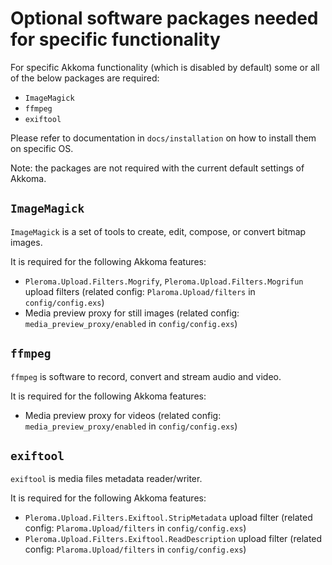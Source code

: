 # Optional software packages needed for specific functionality

For specific Akkoma functionality (which is disabled by default) some or all of the below packages are required:
  * `ImageMagick`
  * `ffmpeg`
  * `exiftool`
  
Please refer to documentation in `docs/installation` on how to install them on specific OS.
  
Note: the packages are not required with the current default settings of Akkoma.

## `ImageMagick`

`ImageMagick` is a set of tools to create, edit, compose, or convert bitmap images.

It is required for the following Akkoma features:
  * `Pleroma.Upload.Filters.Mogrify`, `Pleroma.Upload.Filters.Mogrifun` upload filters (related config: `Plaroma.Upload/filters` in `config/config.exs`)
  * Media preview proxy for still images (related config: `media_preview_proxy/enabled` in `config/config.exs`)
  
## `ffmpeg`

`ffmpeg` is software to record, convert and stream audio and video.

It is required for the following Akkoma features:
  * Media preview proxy for videos (related config: `media_preview_proxy/enabled` in `config/config.exs`)

## `exiftool`

`exiftool` is media files metadata reader/writer.

It is required for the following Akkoma features:
  * `Pleroma.Upload.Filters.Exiftool.StripMetadata` upload filter (related config: `Plaroma.Upload/filters` in `config/config.exs`)
  * `Pleroma.Upload.Filters.Exiftool.ReadDescription` upload filter (related config: `Plaroma.Upload/filters` in `config/config.exs`)

